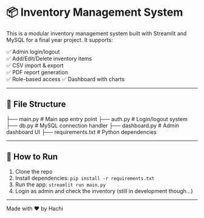 # 📦 Inventory Management System

This is a modular inventory management system built with Streamlit and MySQL for a final year project. It supports:

✅ Admin login/logout  
✅ Add/Edit/Delete inventory items  
✅ CSV import & export  
✅ PDF report generation  
✅ Role-based access 
✅ Dashboard with charts

---

## 📁 File Structure

├── main.py # Main app entry point
├── auth.py # Login/logout system
├── db.py # MySQL connection handler
├── dashboard.py # Admin dashboard UI
├── requirements.txt # Python dependencies


---

## 🚀 How to Run

1. Clone the repo  
2. Install dependencies: `pip install -r requirements.txt`  
3. Run the app: `streamlit run main.py`  
4. Login as admin and check the inventory (still in development though...)

---

Made with ❤️ by Hachi
